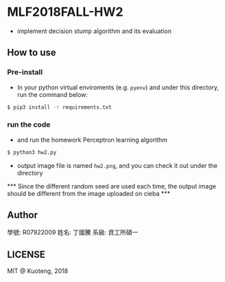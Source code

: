 # MLF2018FALL-HW2

- implement decision stump algorithm and its evaluation

## How to use

### Pre-install

- In your python virtual enviroments (e.g. `pyenv`) and under this directory, run the command below:

```sh
$ pip3 install -r requirements.txt
```

### run the code

- and run the homework Perceptron learning algorithm

```sh
$ python3 hw2.py
```

- output image file is named `hw2.png`, and you can check it out under the directory

*** Since the different random seed are used each time, the output image should be different from the image uploaded on cieba ***

## Author

學號: R07922009
姓名: 丁國騰
系級: 資工所碩一

## LICENSE

MIT @ Kuoteng, 2018
